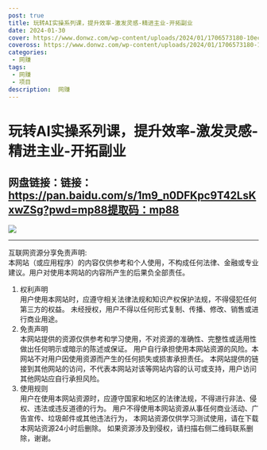 ```yaml
---
post: true
title: 玩转AI实操系列课，提升效率-激发灵感-精进主业-开拓副业
date: 2024-01-30
cover: https://www.donwz.com/wp-content/uploads/2024/01/1706573180-10ec06388865a02.jpg
coveross: https://www.donwz.com/wp-content/uploads/2024/01/1706573180-10ec06388865a02.jpg
categories:
 - 网赚
tags:
 - 网赚
 - 项目
description:  网赚
---
```

# 玩转AI实操系列课，提升效率-激发灵感-精进主业-开拓副业

## 网盘链接：链接：https://pan.baidu.com/s/1m9_n0DFKpc9T42LsKxwZSg?pwd=mp88提取码：mp88  

![](https://www.donwz.com/wp-content/uploads/2024/01/1706573180-10ec06388865a02.jpg)

---
互联网资源分享免责声明:  
本网站（或应用程序）的内容仅供参考和个人使用，不构成任何法律、金融或专业建议。用户对使用本网站的内容所产生的后果负全部责任。
1. 权利声明  
用户使用本网站时，应遵守相关法律法规和知识产权保护法规，不得侵犯任何第三方的权益。
未经授权，用户不得以任何形式复制、传播、修改、销售或进行商业用途。
2. 免责声明  
本网站提供的资源仅供参考和学习使用，不对资源的准确性、完整性或适用性做出任何明示或暗示的陈述或保证。
用户自行承担使用本网站资源的风险。本网站不对用户因使用资源而产生的任何损失或损害承担责任。
本网站提供的链接到其他网站的访问，不代表本网站对该等网站内容的认可或支持，用户访问其他网站应自行承担风险。
3. 使用规则  
用户在使用本网站资源时，应遵守国家和地区的法律法规，不得进行非法、侵权、违法或违反道德的行为。
用户不得使用本网站资源从事任何商业活动、广告宣传、垃圾邮件或其他违法行为，
本网站资源仅供学习测试使用，请在下载本网站资源24小时后删除。
如果资源涉及到侵权，请扫描右侧二维码联系删除，谢谢。
